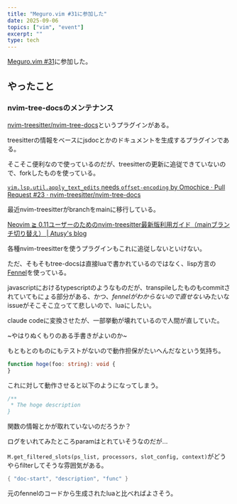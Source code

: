 ```yaml
---
title: "Meguro.vim #31に参加した"
date: 2025-09-06
topics: ["vim", "event"]
excerpt: ""
type: tech
---
```


[Meguro.vim #31](https://megurovim.connpass.com/event/362426/)に参加した。

## やったこと

### nvim-tree-docsのメンテナンス

[nvim-treesitter/nvim-tree-docs](https://github.com/nvim-treesitter/nvim-tree-docs)というプラグインがある。

treesitterの情報をベースにjsdocとかのドキュメントを生成するプラグインである。

そこそこ便利なので使っているのだが、treesitterの更新に追従できていないので、forkしたものを使っている。

[`vim.lsp.util.apply_text_edits` needs `offset-encoding` by Omochice · Pull Request #23 · nvim-treesitter/nvim-tree-docs](https://github.com/nvim-treesitter/nvim-tree-docs/pull/23)

最近nvim-treesitterがbranchをmainに移行している。

[Neovim ≧ 0.11ユーザーのためのnvim-treesitter最新版利用ガイド（mainブランチ切り替え） | Atusy's blog](https://blog.atusy.net/2025/08/10/nvim-treesitter-main-branch/)

各種nvim-treesitterを使うプラグインもこれに追従しないといけない。

ただ、そもそもtree-docsは直接luaで書かれているのではなく、lisp方言の[Fennel](https://fennel-lang.org/)を使っている。

javascriptにおけるtypescriptのようなものだが、transpileしたものもcommitされていてもにょる部分がある、かつ、*fennelがわからないので直せない*みたいなissueがそこそこ立ってて悲しいので、luaにしたい。

claude codeに変換させたが、一部挙動が壊れているので人間が直していた。

~やはりぬくもりのある手書きがよいのか~

もともとのものにもテストがないので動作担保がたいへんだなという気持ち。

```typescript
function hoge(foo: string): void {
}
```

これに対して動作させると以下のようになってしまう。

```typescript
/**
 * The hoge description
}
```

関数の情報とかが取れていないのだろうか？


ログをいれてみたところparamはとれていそうなのだが...

`M.get_filtered_slots(ps_list, processors, slot_config, context)`がどうやらfilterしてそうな雰囲気がある。

```lua
{ "doc-start", "description", "func" }
```

元のfennelのコードから生成されたluaと比べればよさそう。
